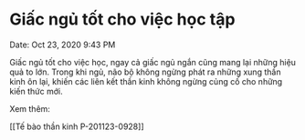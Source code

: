 # Giấc ngủ tốt cho việc học tập

Date: Oct 23, 2020 9:43 PM

Giấc ngủ tốt cho việc học, ngay cả giấc ngủ ngắn cũng mang lại những hiệu quả to lớn. Trong khi ngủ, não bộ không ngừng phát ra những xung thần kinh ôn lại, khiến các liên kết thần kinh không ngừng củng cố cho những kiến thức mới. 

Xem thêm:

[[Tế bào thần kinh P-201123-0928]]